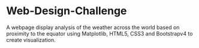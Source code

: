 # Web-Design-Challenge
A webpage display analysis of the weather across the world based on proximity to the equator using Matplotlib, HTML5, CSS3 and Bootstrapv4 to create visualization.

